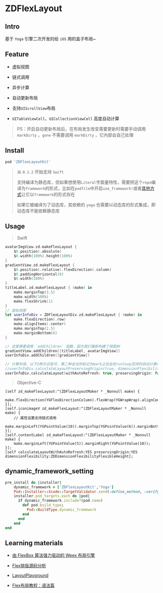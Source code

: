 # ZDFlexLayout

## Intro

基于 `Yoga` 引擎二次开发的给 `iOS` 用的盒子布局~

## Feature

+ 虚拟视图

+ 链式调用

+ 异步计算

+ 自动更新布局

+ 支持`UIScrollView`布局

+ `UITableViewCell`、`UICollectionViewCell` 高度自动计算


> PS：开启自动更新布局后，在布局发生改变需要更新时需要手动调用 `markDirty` ，`gone` 不需要调用 `markDirty` ，它内部会自己处理

## Install

```ruby
pod 'ZDFlexLayoutKit'
```

> 从 `0.1.2` 开始支持 `Swift`
>
> 支持编译为静态库，但如果想使用`Literal`字面量特性，需要把这个`repo`编译为`framework`的形式，比如在`podfile`中开启`use_framework!`或者[其他方式](#dynamic_framework_setting)让它以`framework`的形式存在
>
> 如果它被编译为了动态库，其依赖的 `yoga` 也需要以动态库的形式集成，即动态库不能依赖静态库

## Usage

> Swift

```swift
avatarImgView.zd.makeFlexLayout {
    $0.position(.absolute)
    $0.width(100%).height(100%)
}
gradientView.zd.makeFlexLayout {
    $0.position(.relative).flexDirection(.column)
    $0.paddingHorizontal(8)
    $0.width(100%)
}
titleLabel.zd.makeFlexLayout { (make) in
    make.marginTop(3.5)
    make.width(100%)
    make.flexShrink(1)
}
// 虚拟视图
let userInfoDiv = ZDFlexLayoutDiv.zd.makeFlexLayout { (make) in
    make.flexDirection(.row)
    make.alignItems(.center)
    make.marginTop(2.5)
    make.marginBottom(6)
}

// 这里需要调用 `addChildren` 函数，因为我们重新构建了视图树
gradientView.addChildren([titleLabel, avatarImgView])
userInfoDiv.addChildren([gradientView])

// 计算布局，以下2种方式皆可，第二种会当你标记为mark之后会在runloop空闲时自动计算布局
//userInfoDiv.calculateLayoutPreservingOrigin(true, dimensionFlexibility: .flexibleHeight)
userInfoDiv.calculateLayout(withAutoRefresh: true, preservingOrigin: false, dimensionFlexibility: .flexibleHeight)
```

> Objective-C

```objc
[self zd_makeFlexLayout:^(ZDFlexLayoutMaker * _Nonnull make) {
    make.flexDirection(YGFlexDirectionColumn).flexWrap(YGWrapWrap).alignContent(YGAlignCenter);
}];
[self.iconimageV zd_makeFlexLayout:^(ZDFlexLayoutMaker * _Nonnull make) {
    // 属性设置支持链式调用
    make.marginLeft(YGPointValue(10)).marginTop(YGPointValue(6)).marginBottom(YGPointValue(6)).width(YGPointValue(20)).height(YGPointValue(20));
}];
[self.contentLabel zd_makeFlexLayout:^(ZDFlexLayoutMaker * _Nonnull make) {
    make.marginLeft(YGPointValue(5)).marginRight(YGPointValue(10));
}];
[self calculateLayoutWithAutoRefresh:YES preservingOrigin:YES dimensionFlexibility:ZDDimensionFlexibilityFlexibleHeight];
```

## dynamic_framework_setting

```ruby
pre_install do |installer|
    dynamic_framework = ['ZDFlexLayoutKit','Yoga']
    Pod::Installer::Xcode::TargetValidator.send(:define_method, :verify_no_static_framework_transitive_dependencies) {}
    installer.pod_targets.each do |pod|
      if dynamic_framework.include?(pod.name)
        def pod.build_type;
          Pod::BuildType.dynamic_framework
        end
      end
    end
end
```

## Learning materials

+ [由 FlexBox 算法强力驱动的 Weex 布局引擎](https://halfrost.com/weex_flexbox/)

+ [Flex排版源码分析](https://juejin.im/post/5ad1c4a8f265da2389262828)

+ [LayoutPlayground](https://yogalayout.com/playground)

+ [Flex布局教程：语法篇](http://www.ruanyifeng.com/blog/2015/07/flex-grammar.html)


